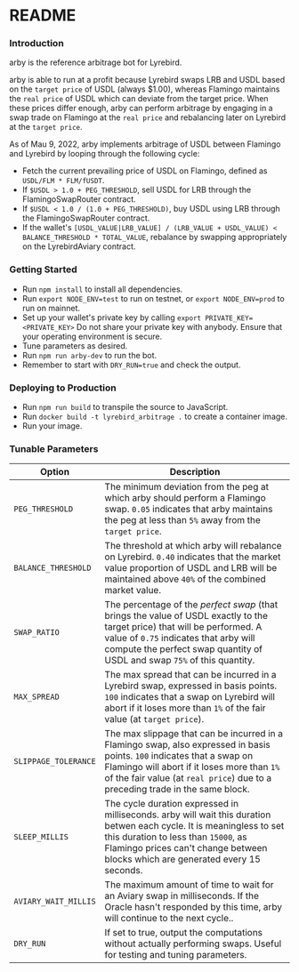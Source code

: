 # README #

### Introduction ###
arby is the reference arbitrage bot for Lyrebird.

arby is able to run at a profit because Lyrebird swaps LRB and USDL based on the `target price` of USDL (always $1.00), whereas Flamingo maintains the `real price` of USDL which can deviate from the target price. When these prices differ enough, arby can perform arbitrage by engaging in a swap trade on Flamingo at the `real price` and rebalancing later on Lyrebird at the `target price`.

As of Mau 9, 2022, arby implements arbitrage of USDL between Flamingo and Lyrebird by looping through the following cycle:

*  Fetch the current prevailing price of USDL on Flamingo, defined as `USDL/FLM * FLM/fUSDT`.
*  If `$USDL > 1.0 + PEG_THRESHOLD`, sell USDL for LRB through the FlamingoSwapRouter contract.
*  If `$USDL < 1.0 / (1.0 + PEG_THRESHOLD)`, buy USDL using LRB through the FlamingoSwapRouter contract.
*  If the wallet's `[USDL_VALUE|LRB_VALUE] / (LRB_VALUE + USDL_VALUE) < BALANCE_THRESHOLD * TOTAL_VALUE`, rebalance by swapping appropriately on the LyrebirdAviary contract.

### Getting Started ###
*  Run `npm install` to install all dependencies.
*  Run `export NODE_ENV=test` to run on testnet, or `export NODE_ENV=prod` to run on mainnet.
*  Set up your wallet's private key by calling `export PRIVATE_KEY=<PRIVATE_KEY>` Do not share your private key with anybody. Ensure that your operating environment is secure.
*  Tune parameters as desired.
*  Run `npm run arby-dev` to run the bot.
*  Remember to start with `DRY_RUN=true` and check the output.

### Deploying to Production ###
*  Run `npm run build` to transpile the source to JavaScript.
*  Run `docker build -t lyrebird_arbitrage .` to create a container image.
*  Run your image.

### Tunable Parameters ###
| Option | Description |
| --- | --- |
| `PEG_THRESHOLD` | The minimum deviation from the peg at which arby should perform a Flamingo swap. `0.05` indicates that arby maintains the peg at less than `5%` away from the `target price`. |
| `BALANCE_THRESHOLD` | The threshold at which arby will rebalance on Lyrebird. `0.40` indicates that the market value proportion of USDL and LRB will be maintained above `40%` of the combined market value. |
| `SWAP_RATIO` | The percentage of the *perfect swap* (that brings the value of USDL exactly to the target price) that will be performed. A value of `0.75` indicates that arby will compute the perfect swap quantity of USDL and swap `75%` of this quantity. |
| `MAX_SPREAD` | The max spread that can be incurred in a Lyrebird swap, expressed in basis points. `100` indicates that a swap on Lyrebird will abort if it loses more than `1%` of the fair value (at `target price`). |
| `SLIPPAGE_TOLERANCE` | The max slippage that can be incurred in a Flamingo swap, also expressed in basis points. `100` indicates that a swap on Flamingo will abort if it loses more than `1%` of the fair value (at `real price`) due to a preceding trade in the same block. |
| `SLEEP_MILLIS` | The cycle duration expressed in milliseconds. arby will wait this duration betwen each cycle. It is meaningless to set this duration to less than `15000`, as Flamingo prices can't change between blocks which are generated every 15 seconds. |
| `AVIARY_WAIT_MILLIS` | The maximum amount of time to wait for an Aviary swap in milliseconds. If the Oracle hasn't responded by this time, arby will continue to the next cycle.. |
| `DRY_RUN` | If set to true, output the computations without actually performing swaps. Useful for testing and tuning parameters. |
